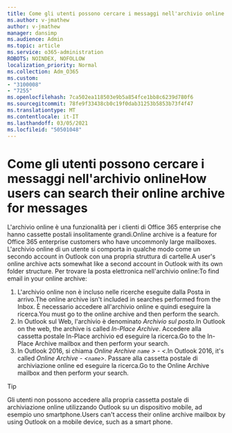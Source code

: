 ```yaml
---
title: Come gli utenti possono cercare i messaggi nell'archivio online
ms.author: v-jmathew
author: v-jmathew
manager: dansimp
ms.audience: Admin
ms.topic: article
ms.service: o365-administration
ROBOTS: NOINDEX, NOFOLLOW
localization_priority: Normal
ms.collection: Adm_O365
ms.custom:
- "3100008"
- "7255"
ms.openlocfilehash: 7ca502ea118503e9b5a854fce1bb8c6239d780f6
ms.sourcegitcommit: 78fe9f33438cb0c19f0dab31253b5853b73f4f47
ms.translationtype: MT
ms.contentlocale: it-IT
ms.lasthandoff: 03/05/2021
ms.locfileid: "50501048"
---
```

# <a name="how-users-can-search-their-online-archive-for-messages"></a><span data-ttu-id="14797-102">Come gli utenti possono cercare i messaggi nell'archivio online</span><span class="sxs-lookup"><span data-stu-id="14797-102">How users can search their online archive for messages</span></span>

<span data-ttu-id="14797-103">L'archivio online è una funzionalità per i clienti di Office 365 enterprise che hanno cassette postali insolitamente grandi.</span><span class="sxs-lookup"><span data-stu-id="14797-103">Online archive is a feature for Office 365 enterprise customers who have uncommonly large mailboxes.</span></span> <span data-ttu-id="14797-104">L'archivio online di un utente si comporta in qualche modo come un secondo account in Outlook con una propria struttura di cartelle.</span><span class="sxs-lookup"><span data-stu-id="14797-104">A user's online archive acts somewhat like a second account in Outlook with its own folder structure.</span></span> <span data-ttu-id="14797-105">Per trovare la posta elettronica nell'archivio online:</span><span class="sxs-lookup"><span data-stu-id="14797-105">To find email in your online archive:</span></span>

1. <span data-ttu-id="14797-106">L'archivio online non è incluso nelle ricerche eseguite dalla Posta in arrivo.</span><span class="sxs-lookup"><span data-stu-id="14797-106">The online archive isn't included in searches performed from the Inbox.</span></span> <span data-ttu-id="14797-107">È necessario accedere all'archivio online e quindi eseguire la ricerca.</span><span class="sxs-lookup"><span data-stu-id="14797-107">You must go to the online archive and then perform the search.</span></span>
2. <span data-ttu-id="14797-108">In Outlook sul Web, l'archivio è denominato *Archivio sul posto.*</span><span class="sxs-lookup"><span data-stu-id="14797-108">In Outlook on the web, the archive is called *In-Place Archive*.</span></span> <span data-ttu-id="14797-109">Accedere alla cassetta postale In-Place archivio ed eseguire la ricerca.</span><span class="sxs-lookup"><span data-stu-id="14797-109">Go to the In-Place Archive mailbox and then perform your search.</span></span>
3. <span data-ttu-id="14797-110">In Outlook 2016, si chiama *Online Archive `name` > - <.*</span><span class="sxs-lookup"><span data-stu-id="14797-110">In Outlook 2016, it's called *Online Archive - <`name`>*.</span></span> <span data-ttu-id="14797-111">Passare alla cassetta postale di archiviazione online ed eseguire la ricerca.</span><span class="sxs-lookup"><span data-stu-id="14797-111">Go to the Online Archive mailbox and then perform your search.</span></span>

> [!TIP]
> <span data-ttu-id="14797-112">Gli utenti non possono accedere alla propria cassetta postale di archiviazione online utilizzando Outlook su un dispositivo mobile, ad esempio uno smartphone.</span><span class="sxs-lookup"><span data-stu-id="14797-112">Users can't access their online archive mailbox by using Outlook on a mobile device, such as a smart phone.</span></span>
